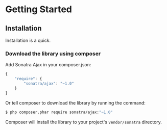 Getting Started
===============

## Installation

Installation is a quick.

### Download the library using composer

Add Sonatra Ajax in your composer.json:

```js
{
    "require": {
        "sonatra/ajax": "~1.0"
    }
}
```

Or tell composer to download the library by running the command:

```bash
$ php composer.phar require sonatra/ajax:"~1.0"
```

Composer will install the library to your project's `vendor/sonatra` directory.
